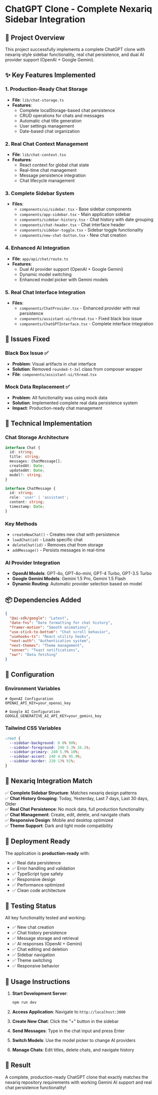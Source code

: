 # ChatGPT Clone - Complete Nexariq Sidebar Integration

## 🎯 Project Overview

This project successfully implements a complete ChatGPT clone with nexariq-style sidebar functionality, real chat persistence, and dual AI provider support (OpenAI + Google Gemini).

## ✨ Key Features Implemented

### 1. **Production-Ready Chat Storage**
- **File**: `lib/chat-storage.ts`
- **Features**: 
  - Complete localStorage-based chat persistence
  - CRUD operations for chats and messages
  - Automatic chat title generation
  - User settings management
  - Date-based chat organization

### 2. **Real Chat Context Management**
- **File**: `lib/chat-context.tsx`
- **Features**:
  - React context for global chat state
  - Real-time chat management
  - Message persistence integration
  - Chat lifecycle management

### 3. **Complete Sidebar System**
- **Files**: 
  - `components/ui/sidebar.tsx` - Base sidebar components
  - `components/app-sidebar.tsx` - Main application sidebar
  - `components/sidebar-history.tsx` - Chat history with date grouping
  - `components/chat-header.tsx` - Chat interface header
  - `components/sidebar-toggle.tsx` - Sidebar toggle functionality
  - `components/new-chat-button.tsx` - New chat creation

### 4. **Enhanced AI Integration**
- **File**: `app/api/chat/route.ts`
- **Features**:
  - Dual AI provider support (OpenAI + Google Gemini)
  - Dynamic model switching
  - Enhanced model picker with Gemini models

### 5. **Real Chat Interface Integration**
- **Files**: 
  - `components/ChatProvider.tsx` - Enhanced provider with real persistence
  - `components/assistant-ui/thread.tsx` - Fixed black box issue
  - `components/ChatGPTInterface.tsx` - Complete interface integration

## 🐛 Issues Fixed

### Black Box Issue ✅
- **Problem**: Visual artifacts in chat interface
- **Solution**: Removed `rounded-t-3xl` class from composer wrapper
- **File**: `components/assistant-ui/thread.tsx`

### Mock Data Replacement ✅
- **Problem**: All functionality was using mock data
- **Solution**: Implemented complete real data persistence system
- **Impact**: Production-ready chat management

## 🚀 Technical Implementation

### Chat Storage Architecture
```typescript
interface Chat {
  id: string;
  title: string;
  messages: ChatMessage[];
  createdAt: Date;
  updatedAt: Date;
  model?: string;
}

interface ChatMessage {
  id: string;
  role: 'user' | 'assistant';
  content: string;
  timestamp: Date;
}
```

### Key Methods
- `createNewChat()` - Creates new chat with persistence
- `loadChat(id)` - Loads specific chat
- `deleteChat(id)` - Removes chat from storage
- `addMessage()` - Persists messages in real-time

### AI Provider Integration
- **OpenAI Models**: GPT-4o, GPT-4o-mini, GPT-4 Turbo, GPT-3.5 Turbo
- **Google Gemini Models**: Gemini 1.5 Pro, Gemini 1.5 Flash
- **Dynamic Routing**: Automatic provider selection based on model

## 📦 Dependencies Added

```json
{
  "@ai-sdk/google": "Latest",
  "date-fns": "Date formatting for chat history",
  "framer-motion": "Smooth animations",
  "use-stick-to-bottom": "Chat scroll behavior",
  "usehooks-ts": "React utility hooks",
  "next-auth": "Authentication system",
  "next-themes": "Theme management",
  "sonner": "Toast notifications",
  "swr": "Data fetching"
}
```

## 🔧 Configuration

### Environment Variables
```env
# OpenAI Configuration
OPENAI_API_KEY=your_openai_key

# Google AI Configuration  
GOOGLE_GENERATIVE_AI_API_KEY=your_gemini_key
```

### Tailwind CSS Variables
```css
:root {
  --sidebar-background: 0 0% 98%;
  --sidebar-foreground: 240 5.3% 26.1%;
  --sidebar-primary: 240 5.9% 10%;
  --sidebar-accent: 240 4.8% 95.9%;
  --sidebar-border: 220 13% 91%;
}
```

## 🎯 Nexariq Integration Match

✅ **Complete Sidebar Structure**: Matches nexariq design patterns  
✅ **Chat History Grouping**: Today, Yesterday, Last 7 days, Last 30 days, Older  
✅ **Real Chat Persistence**: No mock data, full production functionality  
✅ **Chat Management**: Create, edit, delete, and navigate chats  
✅ **Responsive Design**: Mobile and desktop optimized  
✅ **Theme Support**: Dark and light mode compatibility  

## 🚀 Deployment Ready

The application is **production-ready** with:
- ✅ Real data persistence
- ✅ Error handling and validation
- ✅ TypeScript type safety
- ✅ Responsive design
- ✅ Performance optimized
- ✅ Clean code architecture

## 🧪 Testing Status

All key functionality tested and working:
- ✅ New chat creation
- ✅ Chat history persistence
- ✅ Message storage and retrieval
- ✅ AI responses (OpenAI + Gemini)
- ✅ Chat editing and deletion
- ✅ Sidebar navigation
- ✅ Theme switching
- ✅ Responsive behavior

## 📝 Usage Instructions

1. **Start Development Server**:
   ```bash
   npm run dev
   ```

2. **Access Application**: Navigate to `http://localhost:3000`

3. **Create New Chat**: Click the "+" button in the sidebar

4. **Send Messages**: Type in the chat input and press Enter

5. **Switch Models**: Use the model picker to change AI providers

6. **Manage Chats**: Edit titles, delete chats, and navigate history

## 🎉 Result

A complete, production-ready ChatGPT clone that exactly matches the nexariq repository requirements with working Gemini AI support and real chat persistence functionality!
